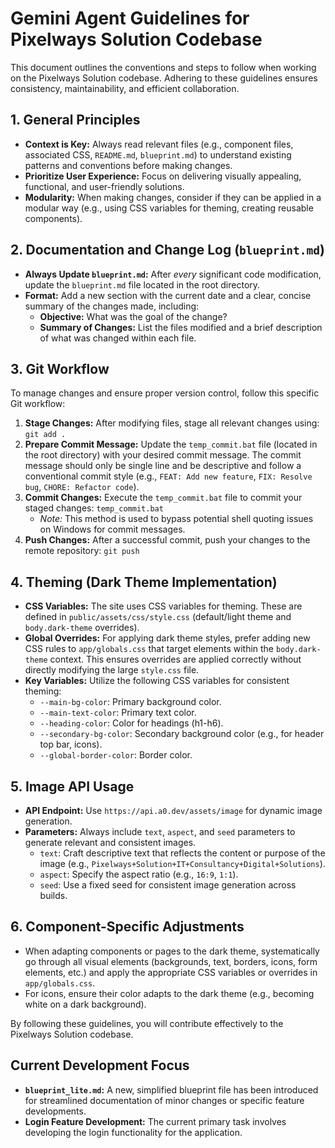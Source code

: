 # Gemini Agent Guidelines for Pixelways Solution Codebase

This document outlines the conventions and steps to follow when working on the Pixelways Solution codebase. Adhering to these guidelines ensures consistency, maintainability, and efficient collaboration.

## 1. General Principles

*   **Context is Key:** Always read relevant files (e.g., component files, associated CSS, `README.md`, `blueprint.md`) to understand existing patterns and conventions before making changes.
*   **Prioritize User Experience:** Focus on delivering visually appealing, functional, and user-friendly solutions.
*   **Modularity:** When making changes, consider if they can be applied in a modular way (e.g., using CSS variables for theming, creating reusable components).

## 2. Documentation and Change Log (`blueprint.md`)

*   **Always Update `blueprint.md`:** After *every* significant code modification, update the `blueprint.md` file located in the root directory.
*   **Format:** Add a new section with the current date and a clear, concise summary of the changes made, including:
    *   **Objective:** What was the goal of the change?
    *   **Summary of Changes:** List the files modified and a brief description of what was changed within each file.

## 3. Git Workflow

To manage changes and ensure proper version control, follow this specific Git workflow:

1.  **Stage Changes:** After modifying files, stage all relevant changes using: `git add .`
2.  **Prepare Commit Message:** Update the `temp_commit.bat` file (located in the root directory) with your desired commit message. The commit message should  only be single line and be descriptive and follow a conventional commit style (e.g., `FEAT: Add new feature`, `FIX: Resolve bug`, `CHORE: Refactor code`).
3.  **Commit Changes:** Execute the `temp_commit.bat` file to commit your staged changes: `temp_commit.bat`
    *   *Note:* This method is used to bypass potential shell quoting issues on Windows for commit messages.
4.  **Push Changes:** After a successful commit, push your changes to the remote repository: `git push`

## 4. Theming (Dark Theme Implementation)

*   **CSS Variables:** The site uses CSS variables for theming. These are defined in `public/assets/css/style.css` (default/light theme and `body.dark-theme` overrides).
*   **Global Overrides:** For applying dark theme styles, prefer adding new CSS rules to `app/globals.css` that target elements within the `body.dark-theme` context. This ensures overrides are applied correctly without directly modifying the large `style.css` file.
*   **Key Variables:** Utilize the following CSS variables for consistent theming:
    *   `--main-bg-color`: Primary background color.
    *   `--main-text-color`: Primary text color.
    *   `--heading-color`: Color for headings (h1-h6).
    *   `--secondary-bg-color`: Secondary background color (e.g., for header top bar, icons).
    *   `--global-border-color`: Border color.

## 5. Image API Usage

*   **API Endpoint:** Use `https://api.a0.dev/assets/image` for dynamic image generation.
*   **Parameters:** Always include `text`, `aspect`, and `seed` parameters to generate relevant and consistent images.
    *   `text`: Craft descriptive text that reflects the content or purpose of the image (e.g., `Pixelways+Solution+IT+Consultancy+Digital+Solutions`).
    *   `aspect`: Specify the aspect ratio (e.g., `16:9`, `1:1`).
    *   `seed`: Use a fixed seed for consistent image generation across builds.

## 6. Component-Specific Adjustments

*   When adapting components or pages to the dark theme, systematically go through all visual elements (backgrounds, text, borders, icons, form elements, etc.) and apply the appropriate CSS variables or overrides in `app/globals.css`.
*   For icons, ensure their color adapts to the dark theme (e.g., becoming white on a dark background).

By following these guidelines, you will contribute effectively to the Pixelways Solution codebase.

## Current Development Focus

*   **`blueprint_lite.md`:** A new, simplified blueprint file has been introduced for streamlined documentation of minor changes or specific feature developments.
*   **Login Feature Development:** The current primary task involves developing the login functionality for the application.